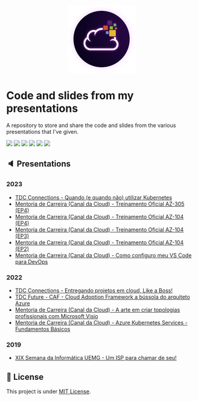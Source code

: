 <p align="center">
<img src="assets/images/unicast_logo.png">
</p>

# Code and slides from my presentations

A repository to store and share the code and slides from the various presentations that I've given.

<div> 
  <a href="https://www.linkedin.com/in/antoniocarlosjr" target="_blank"><img src="https://img.shields.io/badge/-LinkedIn-%230077B5?style=fflat&logo=linkedin&logoColor=white" target="_blank"></a>
  <a href="http://www.unicastlab.com.br/" target="_blank"><img src="https://img.shields.io/badge/-Website%2fBlog-blue?style=flat&logo=website&logoColor=white&link="_blank"></a> 
  <a href="https://mvp.microsoft.com/en-us/PublicProfile/5004987?fullName=Antonio%20Carlos%20da%20Silva%20Junior" target="_blank"><img src="https://img.shields.io/badge/-MVP%20Profile-blue?style=flat&logo=website&logoColor=white&link="_blank"></a> 
  <a href="https://discord.gg/S6zFKGA7hg" target="_blank"><img src="https://img.shields.io/badge/Discord-7289DA?style=flat&logo=discord&logoColor=white" target="_blank"></a> 
  <a href= "https://www.youtube.com/channel/UCYpdjQbbkBQpDWI1rapkVUA" target="_blank"><img src="https://img.shields.io/badge/YouTube-FF0000?style=flat&logo=youtube&logoColor=white" target="_blank"></a>
  <a href="https://www.instagram.com/unicastlab/" target="_blank"><img src="https://img.shields.io/badge/Instagram-E4405F?style=flat&logo=instagram&logoColor=white" target="_blank"></a>
</div>
    
## :speaker: Presentations

### 2023

- [TDC Connections - Quando (e quando não) utilizar Kubernetes](TDC%20Connections%202023)
- [Mentoria de Carreira (Canal da Cloud) - Treinamento Oficial AZ-305 (EP4)](https://www.youtube.com/watch?v=cougpafMcV4)
- [Mentoria de Carreira (Canal da Cloud) - Treinamento Oficial AZ-104 (EP4)](https://www.youtube.com/watch?v=_OfZiOFokKs)
- [Mentoria de Carreira (Canal da Cloud) - Treinamento Oficial AZ-104 (EP3)](https://www.youtube.com/watch?v=qWhdioh9kw4)
- [Mentoria de Carreira (Canal da Cloud) - Treinamento Oficial AZ-104 (EP2)](https://www.youtube.com/watch?v=8ATiFpwkUhc)
- [Mentoria de Carreira (Canal da Cloud) - Como configuro meu VS Code para DevOps](Como%20configuro%20meu%20VS%20code%20para%20DevOps)

### 2022

- [TDC Connections - Entregando projetos em cloud, Like a Boss!](TDC%20Connections%202022)
- [TDC Future - CAF - Cloud Adoption Framework a bússola do arquiteto Azure](TDC%20Future%202022)
- [Mentoria de Carreira (Canal da Cloud) - A arte em criar topologias profissionais com Microsoft Visio](A%20arte%20em%20criar%20topologias%20profissionais%20com%20Microsoft%20Visio)
- [Mentoria de Carreira (Canal da Cloud) - Azure Kubernetes Services - Fundamentos Básicos](Azure%20Kubernetes%20Services%20-%20Fundamentos%20Básicos)

### 2019

- [XIX Semana da Informática UEMG - Um ISP para chamar de seu!](XIV%20Semana%20da%20Inform%C3%A1tica%20UEMG%202019/README.md)

## :memo: License

This project is under [MIT License](./LICENSE).
